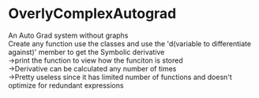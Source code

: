 # OverlyComplexAutograd
An Auto Grad system without graphs<br>
Create any function use the classes and use the 'd(variable to differentiate against)' member to get the  Symbolic derivative <br>
->print the function to view how the funciton is stored<br>
->Derivative can be calculated any number of times<br>
->Pretty useless since it has limited number of functions and doesn't optimize for redundant expressions <br>
